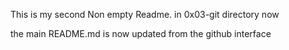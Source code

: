 This is my second Non empty Readme. in 0x03-git directory now


the main README.md is now updated from the github interface
